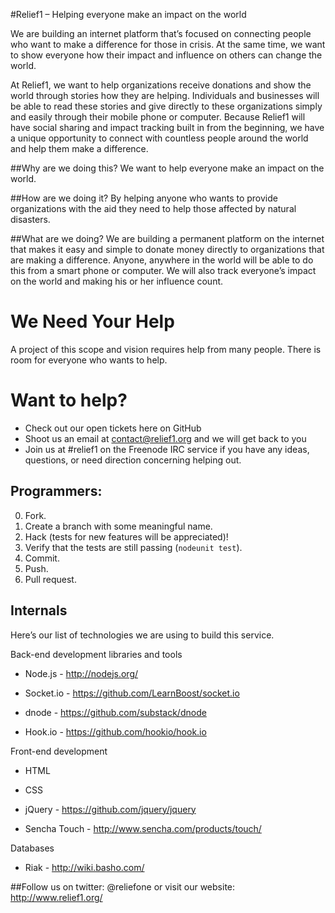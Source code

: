 #Relief1 – Helping everyone make an impact on the world

We are building an internet platform that’s focused on connecting people who want to make a difference for those in crisis. At the same time, we want to show everyone how their impact and influence on others can change the world.

At Relief1, we want to help organizations receive donations and show the world through stories how they are helping. Individuals and businesses will be able to read these stories and give directly to these organizations simply and easily through their mobile phone or computer.  Because Relief1 will have social sharing and impact tracking built in from the beginning, we have a unique opportunity to connect with countless people around the world and help them make a difference.

##Why are we doing this?
We want to help everyone make an impact on the world.

##How are we doing it?
By helping anyone who wants to provide organizations with the aid they need to help those affected by natural disasters.

##What are we doing?
We are building a permanent platform on the internet that makes it easy and simple to donate money directly to organizations that are making a difference.  Anyone, anywhere in the world will be able to do this from a smart phone or computer.  We will also track everyone’s impact on the world and making his or her influence count.

# We Need Your Help

A project of this scope and vision requires help from many people. There is room for everyone who wants to help.

# Want to help?

* Check out our open tickets here on GitHub
* Shoot us an email at contact@relief1.org and we will get back to you
* Join us at  #relief1 on the Freenode IRC service if you have any ideas, questions, or need direction concerning helping out.

## Programmers:

0. Fork.
1. Create a branch with some meaningful name.
2. Hack (tests for new features will be appreciated)!
3. Verify that the tests are still passing (`nodeunit test`).
4. Commit.
5. Push.
6. Pull request.


## Internals
Here’s our list of technologies we are using to build this service.

Back-end development libraries and tools

* Node.js - http://nodejs.org/

* Socket.io - https://github.com/LearnBoost/socket.io

* dnode - https://github.com/substack/dnode

* Hook.io - https://github.com/hookio/hook.io



Front-end development

* HTML

* CSS

* jQuery - https://github.com/jquery/jquery

* Sencha Touch - http://www.sencha.com/products/touch/

Databases

* Riak - http://wiki.basho.com/


##Follow us on twitter:  @reliefone or visit our website: http://www.relief1.org/
